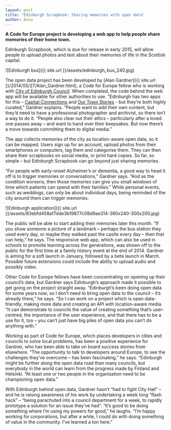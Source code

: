 ```yaml
---
layout: post
title: "Edinburgh Scrapbook: Sharing memories with open data"
author: Anna
---
```


__A Code for Europe project is developing a web app to help people share memories of their home town.__

Edinburgh Scrapbook, which is due for release in early 2015, will allow people to upload photos and text about their memories of life in the Scottish capital.

![Edinburgh bus]({{ site.url }}/assets/edinburgh_bus_240.jpg)

The open data project has been developed by [Alan Gardner]({{ site.url }}/2014/05/27/Alan_Gardner.html), a Code for Europe fellow who is working with [City of Edinburgh Council](http://www.edinburgh.gov.uk/). When completed, the code behind the web app will be available for other authorities to use. “Edinburgh has two apps for this – [Capital Connections](http://www.capitalcollections.org.uk/) and [Our Town Stories](http://www.ourtownstories.co.uk/) - but they’re both highly curated,” Gardner explains. “People want to add their own content, but they’d need to have a professional photographer and archivist, so there isn’t a way to do it. “People also clear out their attics – particularly after a loved one passes away – and want to hand over their keepsakes. But now there’s a move towards committing them to digital media.”

The app collects memories of the city as location-aware open data, so it can be mapped. Users sign up for an account, upload photos from their smartphones or computers, tag them and categorise them.  They can then share their scrapbooks on social media, or print hard copies. So far, so simple – but Edinburgh Scrapbook can go beyond just sharing memories.

“For people with early-onset Alzheimer’s or dementia, a good way to head it off is to trigger memories or conversations,” Gardner says. “And as the condition worsens, then those memories can give you small windows of time which patients can spend with their families.” While personal events, such as weddings, can only be about individual days, being reminded of the city around them can trigger memories.

![Edinburgh application]({{ site.url }}/assets/83ebfd458af7dde3b19877c08d9ae314-360x240-300x200.jpg)

The public will be able to start adding their memories later this month. “If you show someone a picture of a landmark – perhaps the bus station they used every day, or maybe they walked past the castle every day – then that can help,” he says. The responsive web app, which can also be used in schools to promote learning across the generations, was shown off to the public for the first time at a family history event at the end of 2014. Gardner is aiming for a soft launch in January, followed by a beta launch in March. Possible future extensions could include the ability to upload audio and possibly video.

Other Code for Europe fellows have been concentrating on opening up their council’s data, but Gardner says Edinburgh’s approach made it possible to get going on the project straight away. “Edinburgh’s been doing open data for some years now, so I don’t need to bring open data to the council – it’s already there,” he says. “So I can work on a project which is open data-friendly, making more data and creating an API with location-aware media. “It can demonstrate to councils the value of creating something that’s user-centred, the importance of the user experience, and that there has to be a use for it, too – you can’t just have big piles of open data you can’t do anything with.”

Working as part of Code for Europe, which places developers in cities and councils to solve local problems, has been a positive experience for Gardner, who has been able to take on board success stories from elsewhere. “The opportunity to talk to developers around Europe, to see the challenges they’ve overcome – has been fascinating,” he says. “Edinburgh might be further along the open data road than many councils, but everybody in the world can learn from the progress made by Finland and Helsinki. “At least one or two people in the organisation need to be championing open data.”

With Edinburgh behind open data, Gardner hasn’t “had to fight City Hall” – and he is raising awareness of his work by undertaking a week long “flash hack” – “being parachuted into a council department for a week, to rapidly prototype a solution for an issue they’ve had”. “It’s good to be doing something where I’m using my powers for good,” he laughs. “I’m happy working for corporations, but after a while, I could do with doing something of value in the community. I’ve learned a ton here.”

